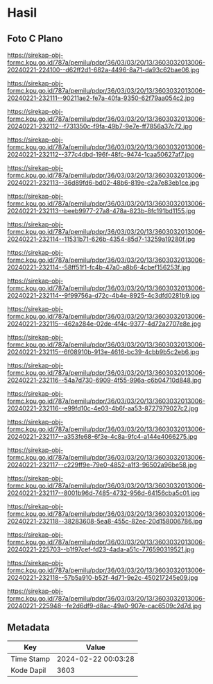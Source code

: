 # Hasil

## Foto C Plano

https://sirekap-obj-formc.kpu.go.id/787a/pemilu/pdpr/36/03/03/20/13/3603032013006-20240221-224100--d62ff2d1-682a-4496-8a71-da93c62bae06.jpg

https://sirekap-obj-formc.kpu.go.id/787a/pemilu/pdpr/36/03/03/20/13/3603032013006-20240221-232111--90211ae2-fe7a-40fa-9350-62f79aa054c2.jpg

https://sirekap-obj-formc.kpu.go.id/787a/pemilu/pdpr/36/03/03/20/13/3603032013006-20240221-232112--f731350c-f9fa-49b7-9e7e-ff7856a37c72.jpg

https://sirekap-obj-formc.kpu.go.id/787a/pemilu/pdpr/36/03/03/20/13/3603032013006-20240221-232112--377c4dbd-196f-48fc-9474-1caa50627af7.jpg

https://sirekap-obj-formc.kpu.go.id/787a/pemilu/pdpr/36/03/03/20/13/3603032013006-20240221-232113--36d89fd6-bd02-48b6-819e-c2a7e83eb1ce.jpg

https://sirekap-obj-formc.kpu.go.id/787a/pemilu/pdpr/36/03/03/20/13/3603032013006-20240221-232113--beeb9977-27a8-478a-823b-8fc191bd1155.jpg

https://sirekap-obj-formc.kpu.go.id/787a/pemilu/pdpr/36/03/03/20/13/3603032013006-20240221-232114--11531b71-626b-4354-85d7-13259a19280f.jpg

https://sirekap-obj-formc.kpu.go.id/787a/pemilu/pdpr/36/03/03/20/13/3603032013006-20240221-232114--58ff51f1-fc4b-47a0-a8b6-4cbef156253f.jpg

https://sirekap-obj-formc.kpu.go.id/787a/pemilu/pdpr/36/03/03/20/13/3603032013006-20240221-232114--9f99756a-d72c-4b4e-8925-4c3dfd0281b9.jpg

https://sirekap-obj-formc.kpu.go.id/787a/pemilu/pdpr/36/03/03/20/13/3603032013006-20240221-232115--462a284e-02de-4f4c-9377-4d72a2707e8e.jpg

https://sirekap-obj-formc.kpu.go.id/787a/pemilu/pdpr/36/03/03/20/13/3603032013006-20240221-232115--6f08910b-913e-4616-bc39-4cbb9b5c2eb6.jpg

https://sirekap-obj-formc.kpu.go.id/787a/pemilu/pdpr/36/03/03/20/13/3603032013006-20240221-232116--54a7d730-6909-4f55-996a-c6b04710d848.jpg

https://sirekap-obj-formc.kpu.go.id/787a/pemilu/pdpr/36/03/03/20/13/3603032013006-20240221-232116--e99fd10c-4e03-4b6f-aa53-8727979027c2.jpg

https://sirekap-obj-formc.kpu.go.id/787a/pemilu/pdpr/36/03/03/20/13/3603032013006-20240221-232117--a353fe68-6f3e-4c8a-9fc4-a144e4066275.jpg

https://sirekap-obj-formc.kpu.go.id/787a/pemilu/pdpr/36/03/03/20/13/3603032013006-20240221-232117--c229ff9e-79e0-4852-a1f3-96502a96be58.jpg

https://sirekap-obj-formc.kpu.go.id/787a/pemilu/pdpr/36/03/03/20/13/3603032013006-20240221-232117--8001b96d-7485-4732-956d-64156cba5c01.jpg

https://sirekap-obj-formc.kpu.go.id/787a/pemilu/pdpr/36/03/03/20/13/3603032013006-20240221-232118--38283608-5ea8-455c-82ec-20d158006786.jpg

https://sirekap-obj-formc.kpu.go.id/787a/pemilu/pdpr/36/03/03/20/13/3603032013006-20240221-225703--b1f97cef-fd23-4ada-a51c-776590319521.jpg

https://sirekap-obj-formc.kpu.go.id/787a/pemilu/pdpr/36/03/03/20/13/3603032013006-20240221-232118--57b5a910-b52f-4d71-9e2c-450217245e09.jpg

https://sirekap-obj-formc.kpu.go.id/787a/pemilu/pdpr/36/03/03/20/13/3603032013006-20240221-225948--fe2d6df9-d8ac-49a0-907e-cac6509c2d7d.jpg


## Metadata

| Key        | Value               |
| ---------- | ------------------- |
| Time Stamp | 2024-02-22 00:03:28 |
| Kode Dapil | 3603                |



